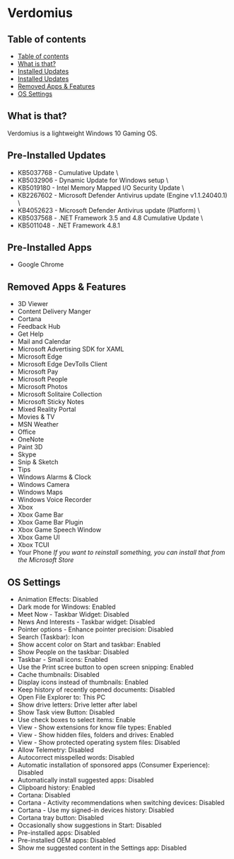 # Verdomius
## Table of contents
- [Table of contents](#table-of-contents)
- [What is that?](#what-is-that)
- [Installed Updates](#pre-installed-updates)
- [Installed Updates](#pre-installed-apps)
- [Removed Apps & Features](#removed-apps--features)
- [OS Settings](#os-settings)

## What is that?
Verdomius is a lightweight Windows 10 Gaming OS.

## Pre-Installed Updates
- KB5037768 - Cumulative Update \
- KB5032906 - Dynamic Update for Windows setup \
- KB5019180 - Intel Memory Mapped I/O Security Update \
- KB2267602 - Microsoft Defender Antivirus update (Engine v1.1.24040.1) \
- KB4052623 - Microsoft Defender Antivirus update (Platform) \
- KB5037568 - .NET Framework 3.5 and 4.8 Cumulative Update \
- KB5011048 - .NET Framework 4.8.1

## Pre-Installed Apps
- Google Chrome

## Removed Apps & Features
- 3D Viewer
- Content Delivery Manger
- Cortana
- Feedback Hub
- Get Help
- Mail and Calendar
- Microsoft Advertising SDK for XAML
- Microsoft Edge
- Microsoft Edge DevTolls Client
- Microsoft Pay
- Microsoft People
- Microsoft Photos
- Microsoft Solitaire Collection
- Microsoft Sticky Notes
- Mixed Reality Portal
- Movies & TV
- MSN Weather
- Office
- OneNote
- Paint 3D
- Skype
- Snip & Sketch
- Tips
- Windows Alarms & Clock
- Windows Camera
- Windows Maps
- Windows Voice Recorder
- Xbox
- Xbox Game Bar
- Xbox Game Bar Plugin
- Xbox Game Speech Window
- Xbox Game UI
- Xbox TCUI
- Your Phone
*If you want to reinstall something, you can install that from the Microsoft Store*

## OS Settings
- Animation Effects: Disabled
- Dark mode for Windows: Enabled
- Meet Now - Taskbar Widget: Disabled
- News And Interests - Taskbar widget: Disabled
- Pointer options - Enhance pointer precision: Disabled
- Search (Taskbar): Icon
- Show accent color on Start and taskbar: Enabled
- Show People on the taskbar: Disabled
- Taskbar  - Small icons: Enabled
- Use the Print scree button to open screen snipping: Enabled
- Cache thumbnails: Disabled
- Display icons instead of thumbnails: Enabled
- Keep history of recently opened documents: Disabled
- Open File Explorer to: This PC
- Show drive letters: Drive letter after label
- Show Task view Button: Disabled
- Use check boxes to select items: Enable
- View - Show extensions for know file types: Enabled
- View - Show hidden files, folders and drives: Enabled
- View - Show protected operating system files: Disabled
- Allow Telemetry: Disabled
- Autocorrect misspelled words: Disabled
- Automatic installation of sponsored apps (Consumer Experience): Disabled
- Automatically install suggested apps: Disabled
- Clipboard history: Enabled
- Cortana: Disabled
- Cortana - Activity recommendations when switching devices: Disabled
- Cortana - Use my signed-in devices history: Disabled
- Cortana tray button: Disabled
- Occasionally show suggestions in Start: Disabled
- Pre-installed apps: Disabled
- Pre-installed OEM apps: Disabled
- Show me suggested content in the Settings app: Disabled
